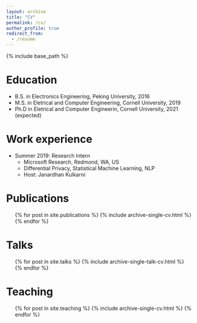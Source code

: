 ```yaml
---
layout: archive
title: "CV"
permalink: /cv/
author_profile: true
redirect_from:
  - /resume
---
```


{% include base_path %}

Education
======
* B.S. in Electronics Engineering, Peking University, 2016
* M.S. in Eletrical and Computer Engineering, Cornell University, 2019
* Ph.D in Eletrical and Computer Engineerin, Cornell University, 2021 (expected)

Work experience
======
* Summer 2019: Research Intern
  * Microsoft Research, Redmond, WA, US
  * Differential Privacy, Statistical Machine Learning, NLP
  * Host: Janardhan Kulkarni

Publications
======
  <ul>{% for post in site.publications %}
    {% include archive-single-cv.html %}
  {% endfor %}</ul>
  
Talks
======
  <ul>{% for post in site.talks %}
    {% include archive-single-talk-cv.html %}
  {% endfor %}</ul>
  
Teaching
======
  <ul>{% for post in site.teaching %}
    {% include archive-single-cv.html %}
  {% endfor %}</ul>
